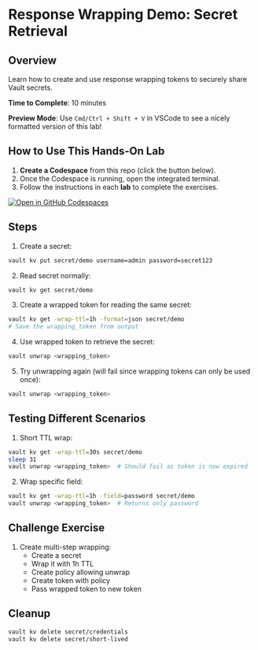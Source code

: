 # Response Wrapping Demo: Secret Retrieval

## Overview
Learn how to create and use response wrapping tokens to securely share Vault secrets.

**Time to Complete**: 10 minutes

**Preview Mode**: Use `Cmd/Ctrl + Shift + V` in VSCode to see a nicely formatted version of this lab!

## How to Use This Hands-On Lab

1. **Create a Codespace** from this repo (click the button below).  
2. Once the Codespace is running, open the integrated terminal.
3. Follow the instructions in each **lab** to complete the exercises.

[![Open in GitHub Codespaces](https://github.com/codespaces/badge.svg)](https://codespaces.new/btkrausen/vault-codespaces)

## Steps

1. Create a secret:
```bash
vault kv put secret/demo username=admin password=secret123
```

2. Read secret normally:
```bash
vault kv get secret/demo
```

3. Create a wrapped token for reading the same secret:
```bash
vault kv get -wrap-ttl=1h -format=json secret/demo
# Save the wrapping_token from output
```

4. Use wrapped token to retrieve the secret:
```bash
vault unwrap <wrapping_token>
```

5. Try unwrapping again (will fail since wrapping tokens can only be used once):
```bash
vault unwrap <wrapping_token>
```

## Testing Different Scenarios

1. Short TTL wrap:
```bash
vault kv get -wrap-ttl=30s secret/demo
sleep 31
vault unwrap <wrapping_token>  # Should fail as token is now expired
```

2. Wrap specific field:
```bash
vault kv get -wrap-ttl=1h -field=password secret/demo
vault unwrap <wrapping_token>  # Returns only password
```

## Challenge Exercise

1. Create multi-step wrapping:
   - Create a secret
   - Wrap it with 1h TTL
   - Create policy allowing unwrap
   - Create token with policy
   - Pass wrapped token to new token

## Cleanup
```bash
vault kv delete secret/credentials
vault kv delete secret/short-lived
```